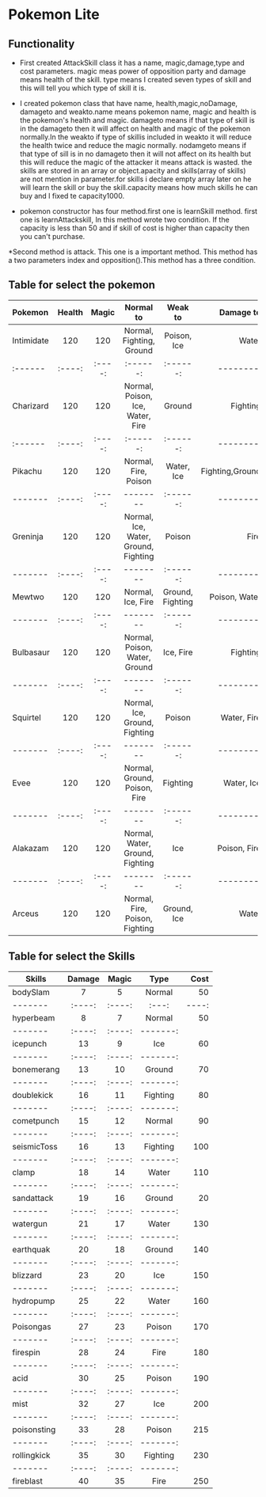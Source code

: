 # Pokemon Lite

## Functionality
* First created AttackSkill class it has a name, magic,damage,type and cost parameters.
magic meas power of opposition party and damage means health of the skill. type means I created seven types of skill and this will tell you which type of skill it is.

* I created pokemon class that have name, health,magic,noDamage, damageto and weakto.name means pokemon name, magic and health is the pokemon's health and magic. damageto means if that type of skill is in the damageto then it will affect on health and magic of the pokemon normally.In the weakto if type of skillis included in weakto it will reduce the health twice and reduce the magic normally. nodamgeto means if that type of sill is in no damageto then it will not affect on its health but this will reduce the magic of the attacker it means attack is wasted. the skills are stored in an array or object.apacity and skills(array of skills) are not mention in parameter.for skills i declare empty array later on he will learn the skill or buy the skill.capacity means how much skills he can buy and I fixed te capacity1000.

* pokemon constructor has four method.first one is learnSkill method. first one is learnAttackskill, In this method wrote two condition. If the capacity is less than 50  and if skill of cost is higher than capacity then you can't purchase.

*Second method is attack. This one is a important method. This method has a two parameters index and opposition().This method has a three condition.

## Table for select the pokemon

| Pokemon | Health | Magic | Normal to| Weak to | Damage to |
| :------ | :----: | :----:| :------: | :------:| --------: |
| Intimidate | 120 | 120  | Normal, Fighting, Ground| Poison, Ice  | Water |
| :------ | :----: | :----:| :------: | :------:| --------: |
| Charizard | 120 | 120  | Normal, Poison, Ice, Water, Fire| Ground | Fighting |
| :------ | :----: | :----:| :------: | :------:| --------: |
| Pikachu | 120 | 120  | Normal, Fire, Poison| Water, Ice| Fighting,Ground |
| ------- | :----: | :----:| -------- | :------:| --------: |
| Greninja | 120 | 120  | Normal, Ice, Water, Ground, Fighting | Poison | Fire |
| ------- | :----: | :----:| -------- | :------:| --------: |
| Mewtwo | 120 | 120  | Normal, Ice, Fire | Ground, Fighting | Poison, Water |
| ------- | :----: | :----:| -------- | :------:| --------: |
| Bulbasaur | 120 | 120  | Normal, Poison, Water, Ground | Ice, Fire | Fighting |
| ------- | :----: | :----:| -------- | :------:| --------: |
| Squirtel | 120 | 120  | Normal, Ice, Ground, Fighting | Poison | Water, Fire |
| ------- | :----: | :----:| -------- | :------:| --------: |
| Evee | 120 | 120  | Normal, Ground, Poison, Fire | Fighting | Water, Ice |
| ------- | :----: | :----:| -------- | :------:| --------: |
| Alakazam | 120 | 120  | Normal, Water, Ground, Fighting | Ice | Poison, Fire |
| ------- | :----: | :----:| -------- | :------:| --------: |
| Arceus | 120 | 120  | Normal, Fire, Poison, Fighting | Ground, Ice  | Water |

## Table for select the Skills
| Skills | Damage | Magic | Type | Cost|
| ------- | :----: | :----:| :---: | ----: | 
| bodySlam | 7 | 5  | Normal| 50 |
| ------- | :----: | :----:| :---: | ----: | 
| hyperbeam | 8 | 7 | Normal| 50 |
| ------- | :----: | :----:| -------: | 
| icepunch | 13 | 9  | Ice| 60 |
| ------- | :----: | :----:| -------: | 
| bonemerang | 13 | 10  | Ground | 70 |
| ------- | :----: | :----:| -------: | 
| doublekick | 16 | 11 | Fighting | 80 |
| ------- | :----: | :----:| -------: | 
| cometpunch | 15 | 12  | Normal| 90 |
| ------- | :----: | :----:| -------: | 
| seismicToss | 16 | 13  | Fighting | 100 |
| ------- | :----: | :----:| -------: | 
| clamp | 18 | 14  | Water | 110 |
| ------- | :----: | :----:| -------: | 
| sandattack | 19 | 16  | Ground | 20 |
| ------- | :----: | :----:| -------: | 
| watergun | 21 | 17 | Water | 130 |
| ------- | :----: | :----:| -------: | 
| earthquak | 20 | 18 | Ground | 140 |
| ------- | :----: | :----:| -------: | 
| blizzard | 23 | 20  | Ice | 150 |
| ------- | :----: | :----:| -------: | 
| hydropump | 25 | 22  | Water | 160 |
| ------- | :----: | :----:| -------: | 
| Poisongas | 27 | 23  | Poison | 170 |
| ------- | :----: | :----:| -------: | 
| firespin | 28 | 24 | Fire | 180 |
| ------- | :----: | :----:| -------: | 
| acid | 30 | 25 | Poison | 190 |
| ------- | :----: | :----:| -------: | 
| mist | 32 | 27 | Ice | 200 |
| ------- | :----: | :----:| -------: | 
| poisonsting | 33 | 28  | Poison | 215 |
| ------- | :----: | :----:| -------: | 
| rollingkick | 35 | 30 | Fighting | 230 |
| ------- | :----: | :----:| -------: | 
| fireblast | 40 | 35 | Fire | 250 |







